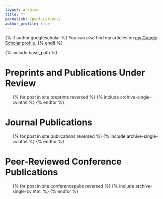 ```yaml
---
layout: archive
title: ""
permalink: /publications/
author_profile: true
---
```


{% if author.googlescholar %}
  You can also find my articles on <u><a href="{{author.googlescholar}}">my Google Scholar profile</a>.</u>
{% endif %}

{% include base_path %}

Preprints and Publications Under Review
======
<ul>{% for post in site.preprints reversed %}
  {% include archive-single-cv.html %}
{% endfor %}</ul>

Journal Publications
======
<ul>{% for post in site.publications reversed %}
  {% include archive-single-cv.html %}
{% endfor %}</ul>

Peer-Reviewed Conference Publications
======
<ul>{% for post in site.conferencepubs reversed %}
  {% include archive-single-cv.html %}
{% endfor %}</ul>
